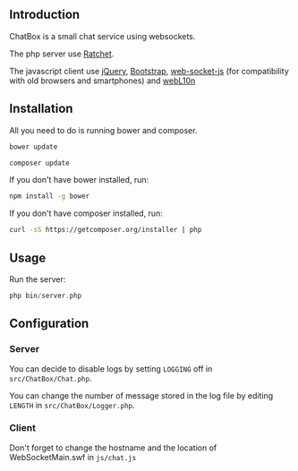 ## Introduction

ChatBox is a small chat service using websockets. 

The php server use [Ratchet](http://socketo.me/).

The javascript client use [jQuery](http://jquery.com/), [Bootstrap](http://getbootstrap.com/), [web-socket-js](https://github.com/gimite/web-socket-js) (for compatibility with old browsers and smartphones) and [webL10n](https://github.com/fabi1cazenave/webL10n)

## Installation

All you need to do is running bower and composer.

```bash
bower update
```

```bash
composer update
```

If you don't have bower installed, run:

```bash
npm install -g bower
```

If you don't have composer installed, run:

```bash
curl -sS https://getcomposer.org/installer | php
```

## Usage

Run the server:

```php
php bin/server.php
```

## Configuration

### Server

You can decide to disable logs by setting `LOGGING` off in `src/ChatBox/Chat.php`.

You can change the number of message stored in the log file by editing `LENGTH` in `src/ChatBox/Logger.php`.

### Client

Don't forget to change the hostname and the location of WebSocketMain.swf in `js/chat.js`
